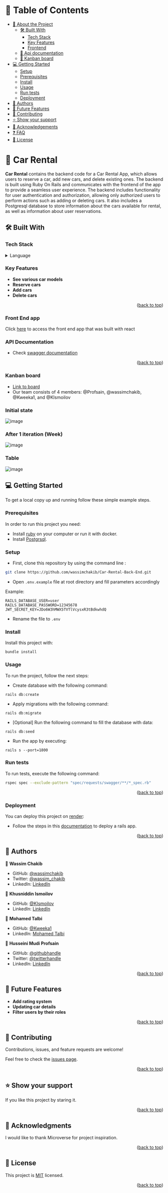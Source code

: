 <a name="readme-top"></a>

<!-- TABLE OF CONTENTS -->

# 📗 Table of Contents

- [📖 About the Project](#about-project)
  - [🛠 Built With](#built-with)
    - [Tech Stack](#tech-stack)
    - [Key Features](#key-features)
    - [Frontend](#frontend)
  - [🚀 Api documentation](#api-documentation)
  - [🚀 Kanban board](#kanban)
- [💻 Getting Started](#getting-started)
  - [Setup](#setup)
  - [Prerequisites](#prerequisites)
  - [Install](#install)
  - [Usage](#usage)
  - [Run tests](#tests)
  - [Deployment](#deployment)
- [👥 Authors](#authors)
- [🔭 Future Features](#future-features)
- [🤝 Contributing](#contributing)
- [⭐️ Show your support](#support)
- [🙏 Acknowledgements](#acknowledgements)
- [❓ FAQ](#faq)
- [📝 License](#license)

<!-- PROJECT DESCRIPTION -->

# 📖 Car Rental <a name="about-project"></a>

**Car Rental** contains the backend code for a Car Rental App, which allows users to reserve a car, add new cars, and delete existing ones. The backend is built using Ruby On Rails and communicates with the frontend of the app to provide a seamless user experience. The backend includes functionality for user authentication and authorization, allowing only authorized users to perform actions such as adding or deleting cars. It also includes a Postgresql database to store information about the cars available for rental, as well as information about user reservations.

## 🛠 Built With <a name="built-with"></a>

### Tech Stack <a name="tech-stack"></a>

<details>
  <summary>Language</summary>
  <ul>
    <li><a href="https://rubyonrails.org/">Rails</a></li>
    <li><a href="https://www.postgresql.org/">Postgresql</a></li>
  </ul>
</details>

<!-- Features -->

### Key Features <a name="key-features"></a>

- **See various car models**
- **Reserve cars**
- **Add cars**
- **Delete cars**

<p align="right">(<a href="#readme-top">back to top</a>)</p>

### Front End app <a name="frontend"></a>

Click [here](https://github.com/wassimchakib/Car-Rental-Front-End) to access the front end app that was built with react

### API Documentation <a name="api-documentation"></a>

- Check [swagger documentation](https://car-rental-j96f.onrender.com/)

<p align="right">(<a href="#readme-top">back to top</a>)</p>

### Kanban board <a name="kanban"></a>

- [Link to board](https://github.com/users/wassimchakib/projects/13)
- Our team consists of 4 members: @Profsain, @wassimchakib, @Kweeka1, and @KIsmoilov

### Initial state
![image](https://user-images.githubusercontent.com/50754458/229162056-02f608c7-85bb-4730-83b0-a05739f9ee11.png)

### After 1 iteration (Week)
![image](https://user-images.githubusercontent.com/50754458/230520114-ea73d082-a77e-4646-8a32-3d757f0c41b9.png)

### Table
![image](https://user-images.githubusercontent.com/50754458/230520228-763ffb77-8116-49d4-8f83-4e4e755d9449.png)

<!-- GETTING STARTED -->

## 💻 Getting Started <a name="getting-started"></a>

To get a local copy up and running follow these simple example steps.

### Prerequisites <a name="prerequisites"></a>

In order to run this project you need:

- Install [ruby](https://www.ruby-lang.org/en/) on your computer or run it with docker.
- Install [Postgrsql](https://www.postgresql.org/).

### Setup <a name="setup"></a>

- First, clone this repository by using the command line :

```sh
git clone https://github.com/wassimchakib/Car-Rental-Back-End.git
```

- Open `.env.example` file at root directory and fill parameters accordingly

Example:

```shell
RAILS_DATABASE_USER=user
RAILS_DATABASE_PASSWORD=12345678
JWT_SECRET_KEY=JDo6W3hMWX5TVTlVcysxR3tBdkwhdQ
```

- Rename the file to `.env`

### Install <a name="install"></a>

Install this project with:

```shell
bundle install
```

### Usage <a name="usage"></a>

To run the project, follow the next steps:

- Create database with the following command:

```shell
rails db:create
```

- Apply migrations with the following command:

```shell
rails db:migrate
```

- [Optional] Run the following command to fill the database with data:

```shell
rails db:seed
```

- Run the app by executing:

```shell
rails s --port=1800
```

### Run tests <a name="tests"></a>

To run tests, execute the following command:

```sh
rspec spec --exclude-pattern "spec/requests/swagger/**/*_spec.rb"
```

<p align="right">(<a href="#readme-top">back to top</a>)</p>

### Deployment <a name="deployment"></a>

You can deploy this project on [render](https://render.com/):

- Follow the steps in this [documentation](https://render.com/docs/deploy-rails) to deploy a rails app.

<p align="right">(<a href="#readme-top">back to top</a>)</p>

<!-- AUTHORS -->

## 👥 Authors <a name="authors"></a>

👤 **Wassim Chakib**

- GitHub: [@wassimchakib](https://github.com/wassimchakib)
- Twitter: [@wassim_chakib](https://twitter.com/wassim_chakib)
- LinkedIn: [LinkedIn](https://www.linkedin.com/in/wassimchakib/)

👤 **Khusniddin Ismoilov**

- GitHub: [@KIsmoilov](https://github.com/KIsmoilov)
- LinkedIn: [LinkedIn](https://www.linkedin.com/in/khusniddin-ismoilov-185575157/)

👤 **Mohamed Talbi**

- GitHub: [@Kweeka1](https://github.com/Kweeka1)
- LinkedIn: [Mohamed Talbi](https://www.linkedin.com/in/moetalbi/)

👤 **Husseini Mudi Profsain**

- GitHub: [@githubhandle](https://github.com/Profsain)
- Twitter: [@twitterhandle](https://twitter.com/profsain)
- LinkedIn: [LinkedIn](https://www.linkedin.com/in/profsain)

<p align="right">(<a href="#readme-top">back to top</a>)</p>

<!-- FUTURE FEATURES -->

## 🔭 Future Features <a name="future-features"></a>

- **Add rating system**
- **Updating car details**
- **Filter users by their roles**

<p align="right">(<a href="#readme-top">back to top</a>)</p>

<!-- CONTRIBUTING -->

## 🤝 Contributing <a name="contributing"></a>

Contributions, issues, and feature requests are welcome!

Feel free to check the [issues page](https://github.com/wassimchakib/Car-Rental-Back-End/issues).

<p align="right">(<a href="#readme-top">back to top</a>)</p>

<!-- SUPPORT -->

## ⭐️ Show your support <a name="support"></a>

If you like this project by staring it.

<p align="right">(<a href="#readme-top">back to top</a>)</p>

<!-- ACKNOWLEDGEMENTS -->

## 🙏 Acknowledgments <a name="acknowledgements"></a>

I would like to thank Microverse for project inspiration.

<p align="right">(<a href="#readme-top">back to top</a>)</p>

<!-- LICENSE -->

## 📝 License <a name="license"></a>

This project is [MIT](./LICENSE) licensed.

<p align="right">(<a href="#readme-top">back to top</a>)</p>
